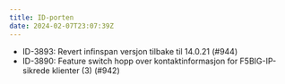 ```yaml
---
title: ID-porten
date: 2024-02-07T23:07:39Z
---
```


- ID-3893: Revert infinspan versjon tilbake til 14.0.21 (#944)
- ID-3890: Feature switch hopp over kontaktinformasjon for F5BIG-IP-sikrede klienter (3) (#942)
